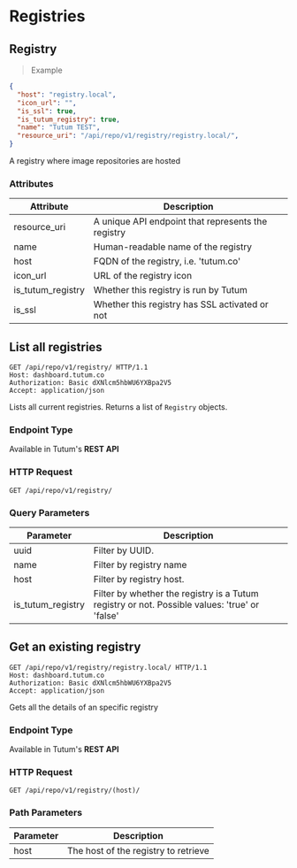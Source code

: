 # Registries

## Registry

> Example

```json
{
  "host": "registry.local",
  "icon_url": "",
  "is_ssl": true,
  "is_tutum_registry": true,
  "name": "Tutum TEST",
  "resource_uri": "/api/repo/v1/registry/registry.local/",
}
```

A registry where image repositories are hosted

### Attributes

Attribute | Description
--------- | -----------
resource_uri | A unique API endpoint that represents the registry
name | Human-readable name of the registry
host | FQDN of the registry, i.e. 'tutum.co'
icon_url | URL of the registry icon
is_tutum_registry | Whether this registry is run by Tutum
is_ssl | Whether this registry has SSL activated or not


## List all registries

```http
GET /api/repo/v1/registry/ HTTP/1.1
Host: dashboard.tutum.co
Authorization: Basic dXNlcm5hbWU6YXBpa2V5
Accept: application/json
```

Lists all current registries. Returns a list of `Registry` objects.

### Endpoint Type

Available in Tutum's **REST API**

### HTTP Request

`GET /api/repo/v1/registry/`

### Query Parameters

Parameter | Description
--------- | -----------
uuid | Filter by UUID.
name | Filter by registry name
host | Filter by registry host.
is_tutum_registry | Filter by whether the registry is a Tutum registry or not. Possible values: 'true' or 'false'


## Get an existing registry

```http
GET /api/repo/v1/registry/registry.local/ HTTP/1.1
Host: dashboard.tutum.co
Authorization: Basic dXNlcm5hbWU6YXBpa2V5
Accept: application/json
```

Gets all the details of an specific registry

### Endpoint Type

Available in Tutum's **REST API**

### HTTP Request

`GET /api/repo/v1/registry/(host)/`

### Path Parameters

Parameter | Description
--------- | -----------
host | The host of the registry to retrieve
